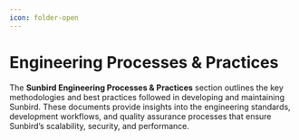 ```yaml
---
icon: folder-open
---
```


# Engineering Processes & Practices

The **Sunbird Engineering Processes & Practices** section outlines the key methodologies and best practices followed in developing and maintaining Sunbird. These documents provide insights into the engineering standards, development workflows, and quality assurance processes that ensure Sunbird’s scalability, security, and performance.

